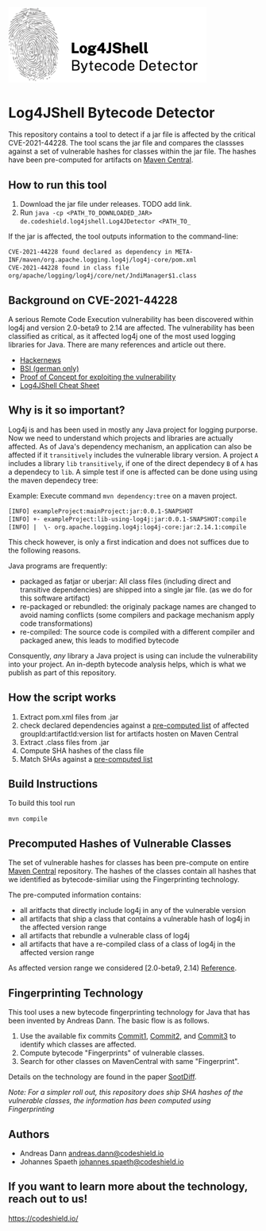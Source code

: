 <img src="logo.png" width="400">

# Log4JShell Bytecode Detector

This repository contains a tool to detect if a jar file is affected by the critical CVE-2021-44228. The tool scans the jar file and compares the classses against a set of vulnerable hashes for classes within the jar file. The hashes have been pre-computed for artifacts on [Maven Central](https://mvnrepository.com/repos/central).

## How to run this tool

1. Download the jar file under releases. TODO add link.
2. Run `java -cp <PATH_TO_DOWNLOADED_JAR> de.codeshield.log4jshell.Log4JDetector <PATH_TO_`


If the jar is affected, the tool outputs information to the command-line:

```
CVE-2021-44228 found declared as dependency in META-INF/maven/org.apache.logging.log4j/log4j-core/pom.xml
CVE-2021-44228 found in class file org/apache/logging/log4j/core/net/JndiManager$1.class
```

## Background on CVE-2021-44228
A serious Remote Code Execution vulnerability has been discovered within log4j and version 2.0-beta9 to 2.14 are affected. The vulnerability has been classified as critical, as it affected log4j one of the most used logging libraries for Java. There are many references and article out there.

* [Hackernews](https://thehackernews.com/2021/12/extremely-critical-log4j-vulnerability.html)
* [BSI (german only)](https://www.bsi.bund.de/SharedDocs/Cybersicherheitswarnungen/DE/2021/2021-549032-10F2.pdf?__blob=publicationFile&v=6)
* [Proof of Concept for exploiting the vulnerability](https://github.com/0x0021h/apache-log4j-rce)
* [Log4JShell Cheat Sheet](https://www.techsolvency.com/story-so-far/cve-2021-44228-log4j-log4shell/)

## Why is it so important?
Log4j is and has been used in mostly any Java project for logging purporse. Now we need to understand which projects and libraries are actually affected. As of Java's dependency mechanism, an application can also be affected if it `transitively` includes the vulnerable library version. A project `A` includes a library `lib` `transitively`, if one of the direct dependecy `B` of `A` has a dependecy to `lib`. A simple test if one is affected can be done using using the maven dependecy tree:

Example: Execute command `mvn dependency:tree` on a maven project. 

```
[INFO] exampleProject:mainProject:jar:0.0.1-SNAPSHOT
[INFO] +- exampleProject:lib-using-log4j:jar:0.0.1-SNAPSHOT:compile
[INFO] |  \- org.apache.logging.log4j:log4j-core:jar:2.14.1:compile
```

This check however, is only a first indication and does not suffices due to the following reasons. 

Java programs are frequently:
* packaged as fatjar or uberjar: All class files (including direct and transitive dependencies) are shipped into a single jar file. (as we do for this software artifact) 
* re-packaged or rebundled: the originaly package names are changed to avoid naming conflicts (some compilers and package mechanism apply code transformations)
* re-compiled: The source code is compiled with a different compiler and packaged anew, this leads to modified bytecode

Consquently, _*any*_ library a Java project is using can include the vulnerability into your project. An in-depth bytecode analysis helps, which is what we publish as part of this repository. 


## How the script works
1. Extract pom.xml files from .jar 
2. check declared dependencies against a [pre-computed list](src/main/resources/VulnerableGavs.csv) of affected groupId:artifactId:version list for artifacts hosten on Maven Central
3. Extract .class files from .jar
6. Compute SHA hashes of the class file
7. Match SHAs against a [pre-computed list](src/main/resources/VulnerableClassSHAs.csv)

## Build Instructions

To build this tool run 

`mvn compile`

## Precomputed Hashes of Vulnerable Classes

The set of vulnerable hashes for classes has been pre-compute on entire [Maven Central](https://mvnrepository.com/repos/central) repository. The hashes of the classes contain all hashes that we identified as bytecode-similiar using the Fingerprinting technology.

The pre-computed information contains:

* all aritfacts that directly include log4j in any of the vulnerable version
* all artifacts that ship a class that contains a vulnerable hash of log4j in the affected version range
* all artifacts that rebundle a vulnerable class of log4j 
* all artifacts that have a re-compiled class of a class of log4j in the affected version range

As affected version range we considered [2.0-beta9, 2.14) [Reference](https://logging.apache.org/log4j/2.x/security.html).

## Fingerprinting Technology
This tool uses a new bytecode fingerprinting technology for Java that has been invented by Andreas Dann. The basic flow is as follows. 
1. Use the available fix commits [Commit1](https://gitbox.apache.org/repos/asf?p=logging-log4j2.git;h=7fe72d6), [Commit2](https://gitbox.apache.org/repos/asf?p=logging-log4j2.git;h=d82b47c), and [Commit3](https://gitbox.apache.org/repos/asf?p=logging-log4j2.git;h=c77b3cb) to identify which classes are affected.
2. Compute bytecode "Fingerprints" of vulnerable classes.
3. Search for other classes on MavenCentral with same "Fingerprint".

Details on the technology are found in the paper [SootDiff](https://dl.acm.org/doi/10.1145/3315568.3329966). 

*Note: For a simpler roll out, this repository does ship SHA hashes of the vulnerable classes, the information has been computed using Fingerprinting*

## Authors

* Andreas Dann <andreas.dann@codeshield.io>
* Johannes Spaeth  <johannes.spaeth@codeshield.io> 

## If you want to learn more about the technology, reach out to us!
https://codeshield.io/

